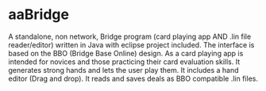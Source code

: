 aaBridge
========

A standalone, non network, Bridge program (card playing app AND .lin file reader/editor) written in Java with eclipse project included. The interface is based on the BBO (Bridge Base Online) design. As a card playing app is intended for novices and those practicing their card evaluation skills. It generates strong hands and lets the user play them.  It includes a hand editor (Drag and drop). It reads and saves deals as BBO compatible .lin files.
